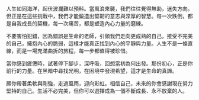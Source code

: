 人生如同海洋，起伏波瀾難以預料。當風浪來襲，我們往往覺得無助，迷失方向。但正是在這些挑戰中，我們才能鍛造出堅韌的意志與深厚的智慧。每一次跌倒，都是自我成長的契機，每一次痛苦，都是塑造內心力量的磨練。

不要害怕犯錯，因為錯誤是生命的老師，引領我們走向更成熟的自己。接受不完美的自己，擁抱內心的脆弱，這樣才能真正找到內心的平靜與力量。人生不是一條直線，而是一場充滿曲折的旅程，每一步都值得被珍惜。

當你感到疲憊時，試著停下腳步，深呼吸，回想當初為何出發。那份初心，正是你前行的力量。在黑暗中尋找光明，在困境中發現希望，這才是生命的真諦。

願你帶著柔軟與剛強，走過風雨，迎向彩虹。相信自己，未來的你會感謝現在努力堅持的自己。生活不必完美，但你可以選擇成為一個不斷成長、永不放棄的人。
